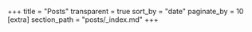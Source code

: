 +++
title = "Posts"
transparent = true
sort_by = "date"
paginate_by = 10
[extra]
section_path = "posts/_index.md"
+++
